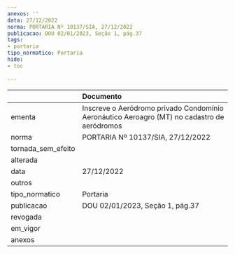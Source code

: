 ```yaml
---
anexos: ''
data: 27/12/2022
norma: PORTARIA Nº 10137/SIA, 27/12/2022
publicacao: DOU 02/01/2023, Seção 1, pág.37
tags:
- portaria
tipo_normatico: Portaria
hide: 
- toc 
 
---
```


|                    | Documento                                                                                   |
|:-------------------|:--------------------------------------------------------------------------------------------|
| ementa             | Inscreve o Aeródromo privado Condomínio Aeronáutico Aeroagro (MT) no cadastro de aeródromos |
| norma              | PORTARIA Nº 10137/SIA, 27/12/2022                                                           |
| tornada_sem_efeito |                                                                                             |
| alterada           |                                                                                             |
| data               | 27/12/2022                                                                                  |
| outros             |                                                                                             |
| tipo_normatico     | Portaria                                                                                    |
| publicacao         | DOU 02/01/2023, Seção 1, pág.37                                                             |
| revogada           |                                                                                             |
| em_vigor           |                                                                                             |
| anexos             |                                                                                             |